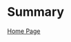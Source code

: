 
# Summary

[Home Page](homepage.md)


<!-- - [Projects](./projects/project.md)
    - [Expand my programming lanugage stack](./projects/expand-my-programming-language-stack.md)
      - [Sports Facility Solution](./projects/sports-facility-solution.md)
[Areas](./projects/areas.md)
- [Resource](./resources/resources.md)
  - [GIT Workflows](./resources/git/git-workflows.md)
   - [Continuous Integration](./resources/ci-cd/continuous-integration.md)

[Archives](./projects/archives.md) -->

